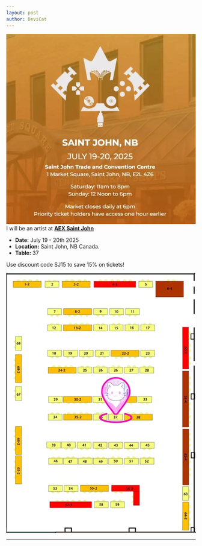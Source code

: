 ```yaml
---
layout: post
author: DeviCat
---
```


![](/img/aexsj2025logo.webp)
I will be an artist at **[AEX Saint John](https://atlanticexpo.ca/)**

<!--card-->

- **Date:** July 19 - 20th 2025
- **Location:** Saint John, NB Canada.
- **Table:** 37

Use discount code SJ15 to save 15% on tickets!

![](/img/devicat_aexsj2025_map.webp)


---
